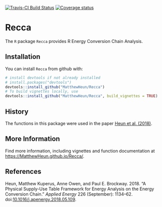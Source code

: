 
<!-- *********** -->
<!-- Note: README.md is generated from README.Rmd.   -->
<!-- Be sure to edit README.Rmd and generate the README.md file by Cmd/Ctl-shift-K -->
<!-- *********** -->
<!-- [![CRAN status](https://www.r-pkg.org/badges/version/Recca)](https://cran.r-project.org/package=Recca) -->
<!-- [![lifecycle](https://img.shields.io/badge/lifecycle-maturing-blue.svg)](https://www.tidyverse.org/lifecycle/#maturing) -->
[![Travis-CI Build Status](https://travis-ci.org/MatthewHeun/matsindf.svg?branch=master)](https://travis-ci.org/MatthewHeun/Recca) [![Coverage status](https://codecov.io/gh/MatthewHeun/Recca/branch/master/graph/badge.svg)](https://codecov.io/github/MatthewHeun/Recca?branch=master)

Recca
=====

The `R` package `Recca` provides R Energy Conversion Chain Analysis.

Installation
------------

You can install `Recca` from github with:

``` r
# install devtools if not already installed
# install.packages("devtools")
devtools::install_github("MatthewHeun/Recca")
# To build vignettes locally, use
devtools::install_github("MatthewHeun/Recca", build_vignettes = TRUE)
```

History
-------

The functions in this package were used in the paper [Heun et al. (2018)](https://doi.org/10.1016/j.apenergy.2018.05.109).

More Information
----------------

Find more information, including vignettes and function documentation at <https://MatthewHeun.github.io/Recca/>.

References
----------

Heun, Matthew Kuperus, Anne Owen, and Paul E. Brockway. 2018. “A Physical Supply-Use Table Framework for Energy Analysis on the Energy Conversion Chain.” *Applied Energy* 226 (September): 1134–62. doi:[10.1016/j.apenergy.2018.05.109](https://doi.org/10.1016/j.apenergy.2018.05.109).
